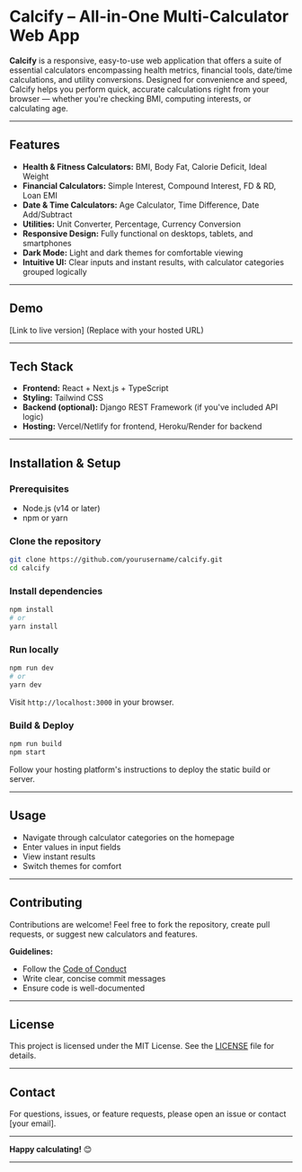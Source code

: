 # **Calcify – All-in-One Multi-Calculator Web App**

**Calcify** is a responsive, easy-to-use web application that offers a suite of essential calculators encompassing health metrics, financial tools, date/time calculations, and utility conversions. Designed for convenience and speed, Calcify helps you perform quick, accurate calculations right from your browser — whether you're checking BMI, computing interests, or calculating age.

---

## **Features**

- **Health & Fitness Calculators:** BMI, Body Fat, Calorie Deficit, Ideal Weight
- **Financial Calculators:** Simple Interest, Compound Interest, FD & RD, Loan EMI
- **Date & Time Calculators:** Age Calculator, Time Difference, Date Add/Subtract
- **Utilities:** Unit Converter, Percentage, Currency Conversion
- **Responsive Design:** Fully functional on desktops, tablets, and smartphones
- **Dark Mode:** Light and dark themes for comfortable viewing
- **Intuitive UI:** Clear inputs and instant results, with calculator categories grouped logically

---

## **Demo**

[Link to live version] (Replace with your hosted URL)

---

## **Tech Stack**

- **Frontend:** React + Next.js + TypeScript
- **Styling:** Tailwind CSS
- **Backend (optional):** Django REST Framework (if you've included API logic)
- **Hosting:** Vercel/Netlify for frontend, Heroku/Render for backend

---

## **Installation & Setup**

### Prerequisites

- Node.js (v14 or later)
- npm or yarn

### Clone the repository

```bash
git clone https://github.com/yourusername/calcify.git
cd calcify
```

### Install dependencies

```bash
npm install
# or
yarn install
```

### Run locally

```bash
npm run dev
# or
yarn dev
```

Visit `http://localhost:3000` in your browser.

### Build & Deploy

```bash
npm run build
npm start
```

Follow your hosting platform's instructions to deploy the static build or server.

---

## **Usage**

- Navigate through calculator categories on the homepage
- Enter values in input fields
- View instant results
- Switch themes for comfort

---

## **Contributing**

Contributions are welcome! Feel free to fork the repository, create pull requests, or suggest new calculators and features.

**Guidelines:**
- Follow the [Code of Conduct](LINK)
- Write clear, concise commit messages
- Ensure code is well-documented

---

## **License**

This project is licensed under the MIT License. See the [LICENSE](LICENSE) file for details.

---

## **Contact**

For questions, issues, or feature requests, please open an issue or contact [your email].

---

**Happy calculating!** 😊

---
